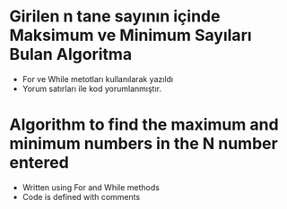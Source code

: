# Girilen n tane sayının içinde Maksimum ve Minimum Sayıları Bulan Algoritma
*  For ve While metotları kullanılarak yazıldı
* Yorum satırları ile kod yorumlanmıştır.


# Algorithm to find the maximum and minimum numbers in the N number entered
* Written using For and While methods
* Code is defined with comments